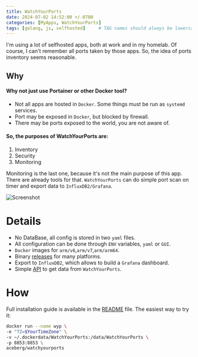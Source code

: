 ```yaml
---
title: WatchYourPorts
date: 2024-07-02 14:52:00 +/-0700
categories: [MyApps, WatchYourPorts]
tags: [golang, js, selfhosted]     # TAG names should always be lowercase
---
```


I'm using a lot of selfhosted apps, both at work and in my homelab. Of course, I can't remember all ports taken by those apps. So, the idea of ports inventory seems reasonable.

## Why

#### Why not just use Portainer or other Docker tool? 
- Not all apps are hosted in `Docker`. Some things must be run as `systemd` services.
- Port may be exposed in `Docker`, but blocked by firewall.
- There may be ports exposed to the world, you are not aware of. 

#### So, the purposes of WatchYourPorts are:
1. Inventory
2. Security 
3. Monitoring

Monitoring is the last one, because it's not the main purpose of this app. There are already tools for that. `WatchYourPorts` can do simple port scan on timer and export data to `InfluxDB2/Grafana`.

![Screenshot](https://raw.githubusercontent.com/aceberg/WatchYourPorts/main/assets/Screenshot1.png) 

# Details

- No DataBase, all config is stored in two `yaml` files.
- All configuration can be done through `ENV` variables, `yaml` or `GUI`.
- `Docker` images for `arm/v6`,`arm/v7`,`arm/arm64`.
- Binary [releases](https://github.com/aceberg/WatchYourPorts/releases) for many platforms.
- Export to `InfluxDB2`, which allows to build a `Grafana` dashboard.
- Simple [API](https://github.com/aceberg/watchyourports#api) to get data from `WatchYourPorts`.

# How
Full installation guide is available in the [README](https://github.com/aceberg/WatchYourPorts) file. The easiest way to try it:

```sh
docker run --name wyp \
-e "TZ=$YourTimeZone" \
-v ~/.dockerdata/WatchYourPorts:/data/WatchYourPorts \
-p 8853:8853 \
aceberg/watchyourports
```